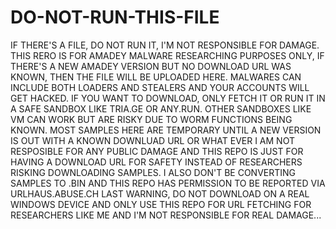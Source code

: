 # DO-NOT-RUN-THIS-FILE
IF THERE'S A FILE, DO NOT RUN IT, I'M NOT RESPONSIBLE FOR DAMAGE. THIS RERO IS FOR AMADEY MALWARE RESEARCHING PURPOSES ONLY, IF THERE'S A NEW AMADEY VERSION BUT NO DOWNLOAD URL WAS KNOWN, THEN THE FILE WILL BE UPLOADED HERE. MALWARES CAN INCLUDE BOTH LOADERS AND STEALERS AND YOUR ACCOUNTS WILL GET HACKED.
IF YOU WANT TO DOWNLOAD, ONLY FETCH IT OR RUN IT IN A SAFE SANDBOX LIKE TRIA.GE OR ANY.RUN. OTHER SANDBOXES LIKE VM CAN WORK BUT ARE RISKY DUE TO WORM FUNCTIONS BEING KNOWN. MOST SAMPLES HERE ARE TEMPORARY UNTIL A NEW VERSION IS OUT WITH A KNOWN DOWNLUAD URL OR WHAT EVER
I AM NOT RESPOSIBLE FOR ANY PUBLIC DAMAGE AND THIS REPO IS JUST FOR HAVING A DOWNLOAD URL FOR SAFETY INSTEAD OF RESEARCHERS RISKING DOWNLOADING SAMPLES. I ALSO DON'T BE CONVERTING SAMPLES TO .BIN AND THIS REPO HAS PERMISSION TO BE REPORTED VIA URLHAUS.ABUSE.CH
LAST WARNING, DO NOT DOWNLOAD ON A REAL WINDOWS DEVICE AND ONLY USE THIS REPO FOR URL FETCHING FOR RESEARCHERS LIKE ME AND I'M NOT RESPONSIBLE FOR REAL DAMAGE...
